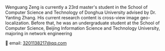 Wenguang Zeng is currently a 23rd master's student in the School of Computer Science and Technology of Donghua University advised by Dr. Yanting Zhang. His current research content is cross-view image geo-localization. Before that, he was an undergraduate student at the School of Computer Science, Beijing Information Science and Technology University, majoring in network engineering

📧 email: 3201138217@qq.com